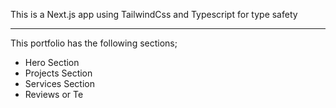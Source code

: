 This is a Next.js app using TailwindCss and Typescript for type safety

---
This portfolio has the following sections;

- Hero Section
- Projects Section
- Services Section
- Reviews or Te

